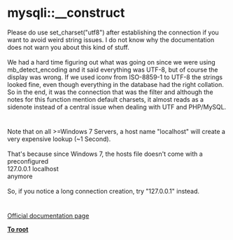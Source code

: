 # mysqli::__construct




<div class="phpcode"><span class="html">
Please do use set_charset(&quot;utf8&quot;) after establishing the connection if you want to avoid weird string issues. I do not know why the documentation does not warn you about this kind of stuff.<br><br>We had a hard time figuring out what was going on since we were using mb_detect_encoding and it said everything was UTF-8, but of course the display was wrong. If we used iconv from ISO-8859-1 to UTF-8 the strings looked fine, even though everything in the database had the right collation. So in the end, it was the connection that was the filter and although the notes for this function mention default charsets, it almost reads as a sidenote instead of a central issue when dealing with UTF and PHP/MySQL.</span>
</div>
  

#


<div class="phpcode"><span class="html">
Note that on all &gt;=Windows 7 Servers, a host name &quot;localhost&quot; will create a very expensive lookup (~1 Second). <br><br>That&apos;s because since Windows 7, the hosts file doesn&apos;t come with a preconfigured<br>127.0.0.1 localhost<br>anymore<br><br>So, if you notice a long connection creation, try &quot;127.0.0.1&quot; instead.</span>
</div>
  

#

[Official documentation page](https://www.php.net/manual/en/mysqli.construct.php)

**[To root](/README.md)**